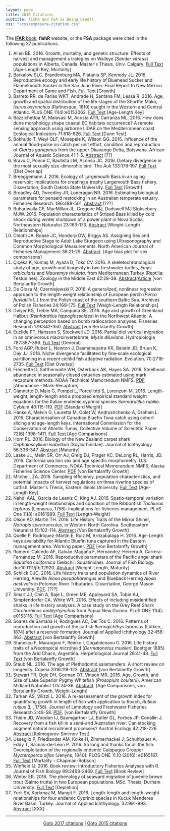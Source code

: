 ```yaml
---
layout: page
title: 2016 Citations
subtitle: fishR and FSA is Being Used!!
css: "/css/exposure-citation.css"
---
```


The [**IFAR** book](http://derekogle.com/IFAR/), **fishR** website, or the **FSA** package were cited in the following <span id="contact-div">37</span> publications.

1. Allen BE. 2016. Growth, mortality, and genetic structure: Effects of harvest and management s
trategies on Walleye (*Sander vitreus*) populations in Alberta, Canada. Master's Thesis, Univ. Calgary. [Full Text](http://theses.ucalgary.ca/jspui/bitstream/11023/3004/3/ucalgary_2016_allen_brandon.pdf) [Age-Length Key, Mortality]
1. Barkalow SLC, Brandenburg MA, Platania SP, Kennedy JL. 2016. Reproductive ecoogy and early life history of Bluehead Sucker and Flannelmouth Sucker in the San Juan River. Final Report to New Mexico Department of Game and Fish. [Full Text](http://www.wildlife.state.nm.us/download/conservation/share-with-wildlife/reports/2015/Reproductive-Ecology-and-Early-Life-History-of-Bluehead-Sucker-and-Flannelmouth-Sucker-in-San-Juan-River-_-American-Southwest-Ichthyological.pdf) [Growth]
1. Barreto RR, de Farias WKT, Andrade H, Santana FM, Lessa R. 2016. Age, growth and spatial distribution of the life stages of the Shortfin Mako, *Isurus oxyrinchus* (Rafinesque, 1810) caught in the Western and Central Atlantic. PLoS ONE 11(4):e0153062. [Full Text](http://journals.plos.org/plosone/article?id=10.1371/journal.pone.0153062) [Age-Length Key]
1. Bazzichettoa M, Malavasi M, Acosta ATR, Carranza ML. 2016. How does dune morphology shape coastal EC habitats occurrence? A remote sensing approach using airborne LiDAR on the Mediterranean coast. Ecological Indicators 71:618-626. [Full Text](https://www.researchgate.net/publication/306082769_How_does_dune_morphology_shape_coastal_EC_habitats_occurrence_A_remote_sensing_approach_using_airborne_LiDAR_on_the_Mediterranean_coast) [Dunn Test]
1. Bokhutlo T, Weyl OLF, Mosepele K, Wilson GG. 2016. Influence of the annual flood-pulse on catch per unit effort, condition and reproduction of *Clarias gariepinus* from the upper Okavango Delta, Botswana. African Journal of Aquatic Science 41:1-5. [Abstract](http://www.tandfonline.com/doi/abs/10.2989/16085914.2016.1138279) [??]
1. Bravo C, Ponce C, Bautista LM, ALonso JC. 2016. Dietary divergence in the most sexually size-dimorphic bird. The Auk 133:178-197. [Full Text](https://www.researchgate.net/profile/Carolina_Bravo/publication/293013732_Dietary_divergence_in_the_most_sexually_size-dimorphic_bird/links/56fd098308aeb723f15d4d2c.pdf) [Diet Overlap]
1. Breeggemann J. 2016. Ecology of Largemouth Bass in an aging reservoir: Implications for creating a trophy Largemouth Bass fishery. Dissertation, South Dakota State University. [Full Text](http://openprairie.sdstate.edu/cgi/viewcontent.cgi?article=2069&context=etd) [Growth]
1. Broadley AD, Tweedley JR, Loneragan NR. 2016. Estimating biological parameters for penaeid restocking in an Australian temperate estuary. Fisheries Research. 186:488-501. [Abstract](http://www.sciencedirect.com/science/article/pii/S0165783616303009) [???]
1. Buhariwalla CF, MacMillan JL, Gregoire MJ, Dadswell MJ Stoksebury MJW. 2016. Population characteristics of Striped Bass killed by cold shock during winter shutdown of a power plant in Nova Scotia. Northeastern Naturalist 23:163-173. [Abstract](http://www.bioone.org/doi/abs/10.1656/045.023.0113) [Weight-Length Relationships]
1. Chiotti JA, Boase JC, Hondorp DW, Briggs AS. Assigning Sex and Reproductive Stage to Adult Lake Sturgeon using Ultrasonography and Common Morphological Measurements. North American Journal of Fisheries Management 36:21-29. [Abstract](http://www.tandfonline.com/doi/abs/10.1080/02755947.2015.1103823). [Age bias plot for sex comparisons]
1. Çiçeka K, Kumaş M, Ayaza D, Tokc CV. 2016. A skeletochronological study of age, growth and longevity in two freshwater turtles, *Emys orbicularis* and *Mauremys rivulata*, from Mediterranean Turkey (Reptilia: Testudines). Zoology in the Middle East 62:29-38. [Abstract](http://www.tandfonline.com/doi/abs/10.1080/09397140.2016.1144277)/[Article](https://www.researchgate.net/publication/293827479_A_skeletochronological_study_of_age_growth_and_longevity_in_two_freshwater_turtles_Emys_orbicularis_and_Mauremys_rivulata_from_Mediterranean_Turkey_Reptilia_Testudines) [von Bertalanffy Growth]
1. De Giosa M, Czerniejewski P. 2016. A generalized, nonlinear regression approach to the length-weight relationship of European perch (*Perca fluviatilis* L.) from the Polish coast of the southern Baltic Sea. Archives of Polish Fisheries 24:169-175. [Full Text](http://www.infish.com.pl/wydawnictwo/Archives/Fasc/work_pdf/Vol24Fasc4/Vol24Fasc4_w01.pdf) [Weigh-Length Relationships]
1. Dwyer KS, Treble MA, Campana SE. 2016. Age and growth of Greenland Halibut (*Reinhardtius hippoglossoides*) in the Northwest Atlantic: A changing perception based on bomb radiocarbon analyses. Fisheries Research 179:342-350. [Abstract](http://www.sciencedirect.com/science/article/pii/S0165783616300169) [von Bertalanffy Growth]
1. Euclide PT, Hansson S, Stockwell JD. 2016. Partial diel vertical migration in an omnivorous macroinvertebrate, *Mysis diluviana*. Hydrobiologia 787:387-396. [Full Text](http://link.springer.com/article/10.1007/s10750-016-2982-5) [General]
1. Ford AGP, Ruber L, Newton J, Dasmahapatra KK, Balarin JD, Bruun K, Day JJ. 2016. Niche divergence facilitated by fine‐scale ecological partitioning in a recent cichlid fish adaptive radiation. Evolution. 70:2718-2735. [Full Text](http://onlinelibrary.wiley.com/doi/10.1111/evo.13072/pdf) [Diet Overlap]
1. Frechette D, Sattherwaite WH, Osterback AK, Hayes SA. 2016. Steelhead abundance in seasonally closed estuaries estimated using mark recapture methods. NOAA Technical Memorandum NMFS. [PDF](https://www.researchgate.net/profile/William_Satterthwaite/publication/299657318_Steelhead_abundance_in_seasonally_closed_estuaries_estimated_using_mark_recapture_methods/links/5703e62708ae13eb88b683e1.pdf) [Abundance - Mark-Recapture] 
1. Giannetto D, Maio G, Pompei L, Porcellotti S, Lorenzoni M. 2016. Length-weight, length-length and a proposed empirical standard weight equations for the Italian endemic cyprinid species *Sarmarutilus rubilio*. Cybium 40:115-119. [PDF](https://www.researchgate.net/profile/Daniela_Giannetto/publication/303278340_Length-weight_length-length_and_a_proposed_empirical_standard_weight_equations_for_the_Italian_endemic_cyprinid_species_Sarmarutilus_rubilio/links/573ad3dc08ae9ace840e09a1.pdf)  [Standard Weight]
1. Hanke A, Melvin G, Lauretta M, Golet W, Andrushchenko A, Graham L. 2016. Characterisation of Canadian Bluefin Tuna catch using cohort slicing and age-length keys. International Commission for the Conservation of Atlantic Tunas, Collective Volume of Scientific Paper 72(6):1398-1411. [Full Text](https://www.iccat.int/Documents/CVSP/CV072_2016/n_6/CV072061398.pdf) [Age Comparisons]
1. Horn PL. 2016. Biology of the New Zealand carpet shark *Cephaloscyllium isabellum* (Scyliorhinidae). Journal of Ichthyology 56:336-347. [Abstract](http://link.springer.com/article/10.1134/S0032945216030048) [Maturity]
1. Laake JL, Melin SR, Orr AJ, Greig DJ, Prager KC, DeLong RL, Harris, JD. 2016. California sea lion sex and age specific morphometry. U.S. Department of Commerce, NOAA Technical Memorandum NMFS, Alaska Fisheries Science Center. [PDF](http://www.afsc.noaa.gov/Publications/AFSC-TM/NOAA-TM-AFSC-312.pdf)  [von Bertalanffy Growth]
1. Mitchell, ZA. 2016. Sampling efficiency, population characteristics, and potential impacts of harvest regulations on three riverine species of catfish. Master's Thesis, Eastern Illinois University. [Full Text](http://thekeep.eiu.edu/cgi/viewcontent.cgi?article=3492&context=theses) [Age-Length Key]
1. Nahdi AAL, Garcia de Leaniz C, King AJ. 2016. Spatio-temporal variation in length-weight relationships and condition of the Ribbonfish *Trichiurus lepturus* (Linnaeus, 1758): Implications for fisheries management. PLoS One 11(8): e0161989. [Full Text](http://journals.plos.org/plosone/article?id=10.1371/journal.pone.0161989) [Length-Weight]
1. Olson AD, Martin TH. 2016. Life History Traits of the Mirror Shiner, *Notropis spectrunculus*, in Western North Carolina. Southeastern Naturalist 15:102-114. [Abstract](http://www.bioone.org/doi/abs/10.1656/058.015.0108) [Von Bertalanffy Growth]
1. Quelle P, Rodriquez-Martin E, Ruiz M, Arrizabalaga H. 2016. Age-Length keys availability for Atlantic Bluefin tuna captured in the Eastern management area. Working paper. [PDF](https://www.researchgate.net/publication/311724863_Age-Length_keys_avilability_for_Atlantic_Bluefin_tuna_captured_in_the_Eastern_management_area) [von Bertalanffy Growth]
1. Romero-Caicedo AF, Galván-Magaña F, Hernández-Herrera A, Carrera-Fernández M. 2016. Reproductive parameters of the Pacific angel shark *Squatina californica* (Selachii: Squatinidae). Journal of Fish Biology. doi:10.1111/jfb.12920. [Abstract](http://onlinelibrary.wiley.com/doi/10.1111/jfb.12920/full) [Weight-Length, Maturity]
1. Schlick CJC. 2016. Life history traits and population dynamics of River Herring, Alewife *Alosa pseudoharengus* and Blueback Herring *Alosa aestivalis* in Potomac River Tributaries. Dissertation, George Mason University. [PDF](http://search.proquest.com/openview/f8cdd1beebe188b4751776c58611a79e/1?pq-origsite=gscholar&cbl=18750&diss=y). [???]
1. Smart JJ, Chin A, Baje L, Green ME, Appleyard SA, Tobin AJ, Simpfendorfer CA, White WT. 2016. Effects of including misidentified sharks in life history analyses: A case study on the Grey Reef Shark *Carcharhinus amblyrhynchos* from Papua New Guinea. PLoS ONE 11(4): e0153116. [Full Text](http://journals.plos.org/plosone/article?id=10.1371/journal.pone.0153116) [Age Comparisons]
1. Soares de Santana H, Rodrigues AC, Dei Tos C. 2016. Patterns of reproduction and growth of the catfish *Iheringichthys labrosus* (Lütken, 1874) after a reservoir formation. Journal of Applied Ichthyology 32:456-463. [Abstract](http://onlinelibrary.wiley.com/doi/10.1111/jai.13059/abstract;jsessionid=55A28F85C697F3BE7C4F8720364F8D77.f04t04) [von Bertalanffy Growth]
1. Stanescu F, Marangoni F, Reinko I, Cogalniceanu D. 2016. Life history traits of a Neotropical microhylid (*Dermatonotus muelleri*, Boettger 1885) from the Arid Chaco, Argentina. Herpetological Journal 26:41-48. [Full Text](http://www.ingentaconnect.com/content/bhs/thj/2016/00000026/00000001/art00006?crawler=true) [von Bertalanffy Growth]
1. Staub NL. 2016. The age of Plethodontid salamanders: A short review on longevity. Copeia 2016:118-123. [Abstract](http://www.asihcopeiaonline.org/doi/abs/10.1643/OT-14-200) [von Bertalanffy Growth] 
1. Stewart TR, Ogle DH, Gorman OT, Vinson MR. 2016. Age, Growth, and Size of Lake Superior Pygmy Whitefish (*Prosopium coulterii*). American Midland Naturalist 175:24-36. [Abstract](http://www.bioone.org/doi/10.1674/amid-175-01-24-36.1). [Age Comparisons, von Bertalanffy Growth, Weight-Length]
1. Tarkan AS, Vilizzi L. 2016. A re-assessment of the growth index for quantifying growth in length of fish with application to Roach, *Rutilus rutilus* (L., 1758). Journal of Limnology and Freshwater Fisheries Research 2:49-58. [PDF](http://scholar.google.com/scholar_url?url=http://www.limnofish.org/article/download/5000127509/5000163990&hl=en&sa=X&scisig=AAGBfm2aCE3ZOH8I5CRXS40YGWKezUigDQ&nossl=1&oi=scholaralrt). [von Bertalanffy Growth]
1. Thiem JD, Wooden IJ, Baumgartner LJ, Butler GL, Forbes JP, Conallin J. Recovery from a fish kill in a semi-arid Australian river: Can stocking augment natural recruitment processes? Austral Ecology 42:218-226. [Abstract](http://onlinelibrary.wiley.com/doi/10.1111/aec.12424/full)  [Kolmogorov-Smirnov Test]
1. Usseglio P, Friedlander AM, Koike H, Zimmerhackel J, Schuhbauer A, Eddy T, Salinas-de-Leon P. 2016. So long and thanks for all the fish: Overexploitation of the regionally endemic Galapagos Grouper *Mycteroperca olfax* (Jenyns, 1840). PLOS ONE 11.10 (2016): e0165167. [Full Text](http://journals.plos.org/plosone/article?id=10.1371/journal.pone.0165167) [Mortality - Chapman-Robson]
1. Winfield IJ. 2016. Book review: Introductory Fisheries Analyses with R. Journal of Fish Biology 89:2468-2469. [Full Text](http://derekogle.com/IFAR/reviews/Winfield-2016-Journal_of_Fish_Biology.pdf) [Book Review] 
1. Winter ER. 2016. The phenology of seaward migration of juvenile brown trout (Salmo trutta) in two European populations. MSc. Thesis, Durham University. [Full Text](http://etheses.dur.ac.uk/11544) [Depletion]
1. Yerli SV, Korkmaz M, Mangit F. 2016. Length-length and length-weight relationships for four endemic Cyprinid species in Kucuk Menderes River Basin, Turkey. Journal of Applied Ichthyology. 32:991-993. [Abstract](http://onlinelibrary.wiley.com/doi/10.1111/jai.13133/abstract) [XXX]

-----
<p style="text-align: center;"><a href="exposure-citations17.html">Goto 2017 citations</a> | <a href="exposure-citations15.html">Goto 2015 citations</a></p>
